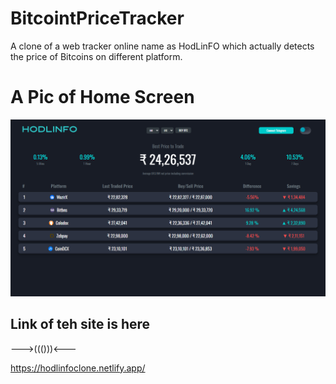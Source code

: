 # BitcointPriceTracker
A clone of a web tracker online name as HodLinFO which actually detects the price of Bitcoins on different platform.

# A Pic of Home Screen

![Alt text](image.png)

## Link of teh site is here
--->((()))<---

https://hodlinfoclone.netlify.app/